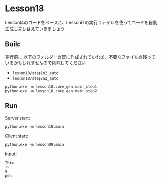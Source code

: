 # Lesson18

Lesson14のコードをベースに、Lesson17の実行ファイルを使ってコードを自動生成し差し替えていきましょう  

## Build

実行前に 以下のフォルダーが既に作成されていれば、不要なファイルが残っているかもしれませんので削除してください

- `lesson18/step1n2_auto`
- `lesson18/step2n2_auto`

```shell
python.exe -m lesson18.code_gen.main_step1
python.exe -m lesson18.code_gen.main_step2
```

## Run

Server start:  

```shell
python.exe -m lesson18.main
```

Client start:  

```shell
python.exe -m lesson09.main
```

Input:  

```shell
This
is
a
pen
```
